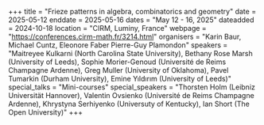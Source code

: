 +++
title = "Frieze patterns in algebra, combinatorics and geometry"
date = 2025-05-12
enddate = 2025-05-16
dates = "May 12 - 16, 2025"
dateadded = 2024-10-18
location = "CIRM, Luminy, France"
webpage = "https://conferences.cirm-math.fr/3214.html"
organisers = "Karin Baur, Michael Cuntz, Eleonore Faber Pierre-Guy Plamondon"
speakers = "Maitreyee Kulkarni (North Carolina State University), Bethany Rose Marsh (University of Leeds), Sophie Morier-Genoud (Université de Reims Champagne Ardenne), Greg Muller (University of Oklahoma), Pavel  Tumarkin (Durham University), Emine Yıldırım (University of Leeds)"
special_talks = "Mini-courses"
special_speakers = "Thorsten Holm (Leibniz Universität Hannover), Valentin Ovsienko (Université de Reims Champagne Ardenne), Khrystyna Serhiyenko (Universuty of Kentucky), Ian Short (The Open University)"
+++
